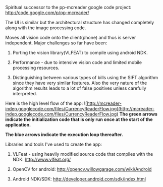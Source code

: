 Spiritual successor to the pp-mcreader google code project:
http://code.google.com/p/pp-mcreader/

The UI is similar but the architectural structure has changed completely along with the image processing code.

Moves all vision code onto the client(phone) and thus is server independent. Major challenges so far have been:

1. Porting the vision library(VLFEAT) to compile using android NDK.

2. Performance - due to intensive vision code and limited mobile processing resources.

3. Distinguishing between various types of bills using the SIFT algorithm since they have very similar features. Also the very nature of the algorithm results leads to a lot of false positives unless carefully interpreted.

Here is the high level flow of the app:
![http://mcreader-indep.googlecode.com/files/CurrencyReaderFlow.jpg](http://mcreader-indep.googlecode.com/files/CurrencyReaderFlow.jpg)
**The green arrows indicate the initialization code that is only run once at the start of the application.**

**The blue arrows indicate the execution loop thereafter.**


Libraries and tools I've used to create the app:

1. VLFeat - using heavily modified source code that compiles with the NDK:
http://www.vlfeat.org/

2. OpenCV for android:
http://opencv.willowgarage.com/wiki/Android

3. Android NDK/SDK:
http://developer.android.com/sdk/index.html